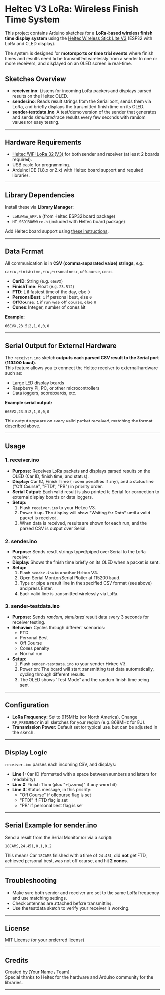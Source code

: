 
# Heltec V3 LoRa: Wireless Finish Time System

This project contains Arduino sketches for a **LoRa-based wireless finish time display system** using the [Heltec Wireless Stick Lite V3](https://heltec.org/project/wifi-lora-32-v3/) (ESP32 with LoRa and OLED display).

The system is designed for **motorsports or time trial events** where finish times and results need to be transmitted wirelessly from a sender to one or more receivers, and displayed on an OLED screen in real-time.

## Sketches Overview

- **receiver.ino**: Listens for incoming LoRa packets and displays parsed results on the Heltec OLED.
- **sender.ino**: Reads result strings from the Serial port, sends them via LoRa, and briefly displays the transmitted finish time on its OLED.
- **sender-testdata.ino**: A test/demo version of the sender that generates and sends *simulated* race results every few seconds with random values for easy testing.

---

## Hardware Requirements

- [Heltec WiFi LoRa 32 (V3)](https://heltec.org/project/wifi-lora-32-v3/) for both sender and receiver (at least 2 boards required).
- USB cable for programming.
- Arduino IDE (1.8.x or 2.x) with Heltec board support and required libraries.

---

## Library Dependencies

Install these via **Library Manager**:
- `LoRaWan_APP.h` (from Heltec ESP32 board package)
- `HT_SSD1306Wire.h` (included with Heltec board package)

Add Heltec board support using [these instructions](https://heltec-automation-docs.readthedocs.io/en/latest/general/establish_serial_connection.html).

---

## Data Format

All communication is in **CSV (comma-separated value) strings**, e.g.:

```
CarID,FinishTime,FTD,PersonalBest,OffCourse,Cones
```

- **CarID**: String (e.g. `66EVX`)
- **FinishTime**: Float (e.g. `23.512`)
- **FTD**: `1` if fastest time of the day, else `0`
- **PersonalBest**: `1` if personal best, else `0`
- **OffCourse**: `1` if run was off course, else `0`
- **Cones**: Integer, number of cones hit

**Example:**

```
66EVX,23.512,1,0,0,0
```

---

## Serial Output for External Hardware

The `receiver.ino` sketch **outputs each parsed CSV result to the Serial port (115200 baud)**.  
This feature allows you to connect the Heltec receiver to external hardware such as:

- Large LED display boards
- Raspberry Pi, PC, or other microcontrollers
- Data loggers, scoreboards, etc.

**Example serial output:**
```
66EVX,23.512,1,0,0,0
```
This output appears on every valid packet received, matching the format described above.

---

## Usage

### 1. receiver.ino

- **Purpose:** Receives LoRa packets and displays parsed results on the OLED (Car ID, finish time, and status).
- **Display:** Car ID, Finish Time (+cone penalties if any), and a status line ("Off Course", "FTD!", "PB") in priority order.
- **Serial Output:** Each valid result is also printed to Serial for connection to external display boards or data loggers.
- **Setup:**
  1. Flash `receiver.ino` to your Heltec V3.
  2. Power it up. The display will show "Waiting for Data" until a valid packet is received.
  3. When data is received, results are shown for each run, and the parsed CSV is output over Serial.

### 2. sender.ino

- **Purpose:** Sends result strings typed/piped over Serial to the LoRa receiver.
- **Display:** Shows the finish time briefly on its OLED when a packet is sent.
- **Setup:**
  1. Flash `sender.ino` to another Heltec V3.
  2. Open Serial Monitor/Serial Plotter at 115200 baud.
  3. Type or pipe a result line in the specified CSV format (see above) and press Enter.
  4. Each valid line is transmitted wirelessly via LoRa.

### 3. sender-testdata.ino

- **Purpose:** Sends *random, simulated* result data every 3 seconds for receiver testing.
- **Behavior:** Cycles through different scenarios:
    - FTD
    - Personal Best
    - Off Course
    - Cones penalty
    - Normal run
- **Setup:**
  1. Flash `sender-testdata.ino` to your sender Heltec V3.
  2. Power on: The board will start transmitting test data automatically, cycling through different results.
  3. The OLED shows "Test Mode" and the random finish time being sent.

---

## Configuration

- **LoRa Frequency:** Set to 915MHz (for North America). Change `RF_FREQUENCY` in all sketches for your region (e.g. 868MHz for EU).
- **Transmission Power:** Default set for typical use, but can be adjusted in the sketch.

---

## Display Logic

`receiver.ino` parses each incoming CSV, and displays:
- **Line 1:** Car ID (formatted with a space between numbers and letters for readability)
- **Line 2:** Finish Time (plus "+[cones]" if any were hit)
- **Line 3:** Status message, in this priority:
    - "Off Course" if offcourse flag is set
    - "FTD!" if FTD flag is set
    - "PB" if personal best flag is set

---

## Serial Example for sender.ino

Send a result from the Serial Monitor (or via a script):

```
18CAMS,24.451,0,1,0,2
```

This means Car `18CAMS` finished with a time of `24.451`, did **not** get FTD, achieved personal best, was not off course, and hit **2 cones**.

---

## Troubleshooting

- Make sure both sender and receiver are set to the same LoRa frequency and use matching settings.
- Check antennas are attached before transmitting.
- Use the testdata sketch to verify your receiver is working.

---

## License

MIT License (or your preferred license)

---

## Credits

Created by [Your Name / Team].  
Special thanks to Heltec for the hardware and Arduino community for the libraries.

---
